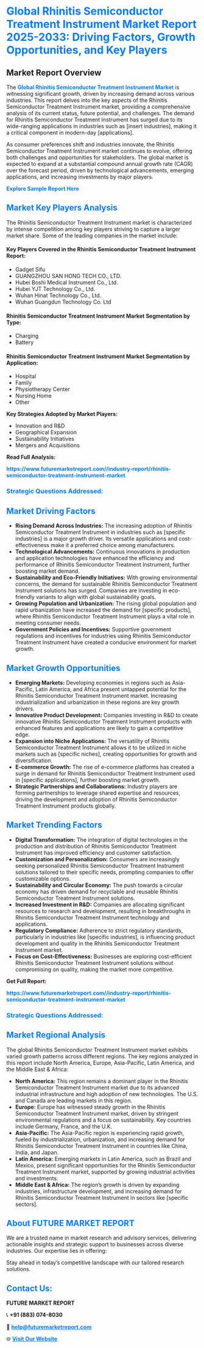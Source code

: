 <h1 style="color: #007BFF;">Global Rhinitis Semiconductor Treatment Instrument Market Report 2025-2033: Driving Factors, Growth Opportunities, and Key Players</h1>

<section id="overview">
<h2>Market Report Overview</h2>
<p>The <a href="https://www.futuremarketreport.com//industry-report/rhinitis-semiconductor-treatment-instrument-market" style="color: #007BFF; text-decoration: none;"><strong>Global Rhinitis Semiconductor Treatment Instrument Market</strong></a> is witnessing significant growth, driven by increasing demand across various industries. This report delves into the key aspects of the Rhinitis Semiconductor Treatment Instrument market, providing a comprehensive analysis of its current status, future potential, and challenges. The demand for Rhinitis Semiconductor Treatment Instrument has surged due to its wide-ranging applications in industries such as [insert industries], making it a critical component in modern-day [applications].</p>
<p>As consumer preferences shift and industries innovate, the Rhinitis Semiconductor Treatment Instrument market continues to evolve, offering both challenges and opportunities for stakeholders. The global market is expected to expand at a substantial compound annual growth rate (CAGR) over the forecast period, driven by technological advancements, emerging applications, and increasing investments by major players.</p>
</section>

<section id="overview">
<p><a href="https://www.futuremarketreport.com//request-sample/reportId=64408" style="color: #007BFF; text-decoration: none;"><strong>Explore Sample Report Here</strong></a></p>
</section>

<section id="key-players">
<h2 style="color: #007BFF;">Market Key Players Analysis</h2>
<p>The Rhinitis Semiconductor Treatment Instrument market is characterized by intense competition among key players striving to capture a larger market share. Some of the leading companies in the market include:</p>
<h4>Key Players Covered in the Rhinitis Semiconductor Treatment Instrument Report:</h4>
<ul><li>Gadget Sifu</li><li>GUANGZHOU SAN HONG TECH CO., LTD.</li><li>Hubei Boshi Medical Instrument Co., Ltd.</li><li>Hubei YJT Technology Co., Ltd.</li><li>Wuhan Hinat Technology Co., Ltd.</li><li>Wuhan Guangdun Technology Co. Ltd</li></ul>
<h4>Rhinitis Semiconductor Treatment Instrument Market Segmentation by Type:</h4>
<ul><li>Charging</li><li>Battery</li></ul>

<h4>Rhinitis Semiconductor Treatment Instrument Market Segmentation by Application:</h4>
<ul><li>Hospital</li><li>Family</li><li>Physiotherapy Center</li><li>Nursing Home</li><li>Other</li></ul>
<p><strong>Key Strategies Adopted by Market Players:</strong></p>
<ul>
<li>Innovation and R&D</li>
<li>Geographical Expansion</li>
<li>Sustainability Initiatives</li>
<li>Mergers and Acquisitions</li>
</ul>
</section>

<section>
<p><strong>Read Full Analysis: </strong></p><a href="https://www.futuremarketreport.com//industry-report/rhinitis-semiconductor-treatment-instrument-market" style="color: #007BFF; text-decoration: none;"><strong>https://www.futuremarketreport.com//industry-report/rhinitis-semiconductor-treatment-instrument-market</strong></a>
<h3 style="color: #007BFF;">Strategic Questions Addressed:</h3>
</section>

<section id="driving-factors">
<h2 style="color: #007BFF;">Market Driving Factors</h2>
<ul>
<li><strong>Rising Demand Across Industries:</strong> The increasing adoption of Rhinitis Semiconductor Treatment Instrument in industries such as [specific industries] is a major growth driver. Its versatile applications and cost-effectiveness make it a preferred choice among manufacturers.</li>
<li><strong>Technological Advancements:</strong> Continuous innovations in production and application technologies have enhanced the efficiency and performance of Rhinitis Semiconductor Treatment Instrument, further boosting market demand.</li>
<li><strong>Sustainability and Eco-Friendly Initiatives:</strong> With growing environmental concerns, the demand for sustainable Rhinitis Semiconductor Treatment Instrument solutions has surged. Companies are investing in eco-friendly variants to align with global sustainability goals.</li>
<li><strong>Growing Population and Urbanization:</strong> The rising global population and rapid urbanization have increased the demand for [specific products], where Rhinitis Semiconductor Treatment Instrument plays a vital role in meeting consumer needs.</li>
<li><strong>Government Policies and Incentives:</strong> Supportive government regulations and incentives for industries using Rhinitis Semiconductor Treatment Instrument have created a conducive environment for market growth.</li>
</ul>
</section>

<section id="growth-opportunities">
<h2 style="color: #007BFF;">Market Growth Opportunities</h2>
<ul>
<li><strong>Emerging Markets:</strong> Developing economies in regions such as Asia-Pacific, Latin America, and Africa present untapped potential for the Rhinitis Semiconductor Treatment Instrument market. Increasing industrialization and urbanization in these regions are key growth drivers.</li>
<li><strong>Innovative Product Development:</strong> Companies investing in R&D to create innovative Rhinitis Semiconductor Treatment Instrument products with enhanced features and applications are likely to gain a competitive edge.</li>
<li><strong>Expansion into Niche Applications:</strong> The versatility of Rhinitis Semiconductor Treatment Instrument allows it to be utilized in niche markets such as [specific niches], creating opportunities for growth and diversification.</li>
<li><strong>E-commerce Growth:</strong> The rise of e-commerce platforms has created a surge in demand for Rhinitis Semiconductor Treatment Instrument used in [specific applications], further boosting market growth.</li>
<li><strong>Strategic Partnerships and Collaborations:</strong> Industry players are forming partnerships to leverage shared expertise and resources, driving the development and adoption of Rhinitis Semiconductor Treatment Instrument products globally.</li>
</ul>
</section>

<section id="trending-factors">
<h2 style="color: #007BFF;">Market Trending Factors</h2>
<ul>
<li><strong>Digital Transformation:</strong> The integration of digital technologies in the production and distribution of Rhinitis Semiconductor Treatment Instrument has improved efficiency and customer satisfaction.</li>
<li><strong>Customization and Personalization:</strong> Consumers are increasingly seeking personalized Rhinitis Semiconductor Treatment Instrument solutions tailored to their specific needs, prompting companies to offer customizable options.</li>
<li><strong>Sustainability and Circular Economy:</strong> The push towards a circular economy has driven demand for recyclable and reusable Rhinitis Semiconductor Treatment Instrument solutions.</li>
<li><strong>Increased Investment in R&D:</strong> Companies are allocating significant resources to research and development, resulting in breakthroughs in Rhinitis Semiconductor Treatment Instrument technology and applications.</li>
<li><strong>Regulatory Compliance:</strong> Adherence to strict regulatory standards, particularly in industries like [specific industries], is influencing product development and quality in the Rhinitis Semiconductor Treatment Instrument market.</li>
<li><strong>Focus on Cost-Effectiveness:</strong> Businesses are exploring cost-efficient Rhinitis Semiconductor Treatment Instrument solutions without compromising on quality, making the market more competitive.</li>
</ul>
</section>

<section>
<p><strong>Get Full Report: </strong></p><a href="https://www.futuremarketreport.com//industry-report/rhinitis-semiconductor-treatment-instrument-market" style="color: #007BFF; text-decoration: none;"><strong>https://www.futuremarketreport.com//industry-report/rhinitis-semiconductor-treatment-instrument-market</strong></a>
<h3 style="color: #007BFF;">Strategic Questions Addressed:</h3>
</section>


<section id="regional-analysis">
<h2 style="color: #007BFF;">Market Regional Analysis</h2>
<p>The global Rhinitis Semiconductor Treatment Instrument market exhibits varied growth patterns across different regions. The key regions analyzed in this report include North America, Europe, Asia-Pacific, Latin America, and the Middle East & Africa:</p>
<ul>
<li><strong>North America:</strong> This region remains a dominant player in the Rhinitis Semiconductor Treatment Instrument market due to its advanced industrial infrastructure and high adoption of new technologies. The U.S. and Canada are leading markets in this region.</li>
<li><strong>Europe:</strong> Europe has witnessed steady growth in the Rhinitis Semiconductor Treatment Instrument market, driven by stringent environmental regulations and a focus on sustainability. Key countries include Germany, France, and the U.K.</li>
<li><strong>Asia-Pacific:</strong> The Asia-Pacific region is experiencing rapid growth, fueled by industrialization, urbanization, and increasing demand for Rhinitis Semiconductor Treatment Instrument in countries like China, India, and Japan.</li>
<li><strong>Latin America:</strong> Emerging markets in Latin America, such as Brazil and Mexico, present significant opportunities for the Rhinitis Semiconductor Treatment Instrument market, supported by growing industrial activities and investments.</li>
<li><strong>Middle East & Africa:</strong> The region’s growth is driven by expanding industries, infrastructure development, and increasing demand for Rhinitis Semiconductor Treatment Instrument in sectors like [specific sectors].</li>
</ul>
</section>

<footer>
<h2 style="color: #007BFF;">About FUTURE MARKET REPORT</h2>
<p>We are a trusted name in market research and advisory services, delivering actionable insights and strategic support to businesses across diverse industries. Our expertise lies in offering:</p>

<p>Stay ahead in today’s competitive landscape with our tailored research solutions.</p>

<h2 style="color: #007BFF;">Contact Us:</h2>
<p><strong>FUTURE MARKET REPORT</strong></p>
<p>📞 <strong>+91 (883) 074-8030</strong></p>
<p>📧 <strong><a href="mailto:help@futuremarketreport.com" style="color: #007BFF;">help@futuremarketreport.com</a></strong></p>
<p>🌐 <strong><a href="https://www.futuremarketreport.com/" style="color: #007BFF;">Visit Our Website</a></strong></p>
</footer>